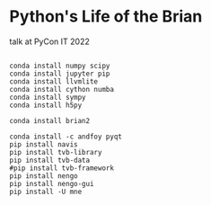 # Python's Life of the Brian

talk at PyCon IT 2022

```

conda install numpy scipy
conda install jupyter pip
conda install llvmlite
conda install cython numba
conda install sympy
conda install h5py

conda install brian2

conda install -c andfoy pyqt
pip install navis
pip install tvb-library
pip install tvb-data
#pip install tvb-framework
pip install nengo
pip install nengo-gui
pip install -U mne
```

